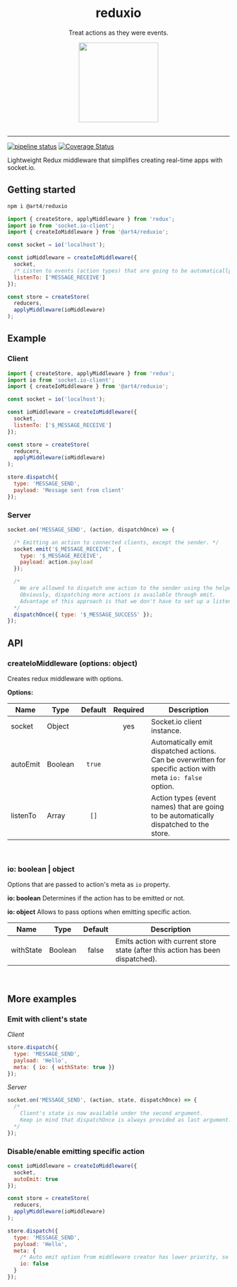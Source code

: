 <div align="center">
  <h1>reduxio</h1>
  <p>Treat actions as they were events.</p>
  <img src="https://cdn.worldvectorlogo.com/logos/socket-io.svg" align="center" width="180" height="180">
</div>

<br />
<hr />

[![pipeline status](https://gitlab.com/alk831/redux-io/badges/master/pipeline.svg)](https://gitlab.com/alk831/redux-io/pipelines)
[![Coverage Status](https://coveralls.io/repos/github/alk831/redux-io/badge.svg?branch=master)](https://coveralls.io/github/alk831/redux-io?branch=master)
<!-- [![Build Status](https://travis-ci.org/alk831/redux-io.svg?branch=master)](https://travis-ci.org/alk831/redux-io) -->
Lightweight Redux middleware that simplifies creating real-time apps with socket.io.

## Getting started
```js
npm i @art4/reduxio
```
```js
import { createStore, applyMiddleware } from 'redux';
import io from 'socket.io-client';
import { createIoMiddleware } from '@art4/reduxio';

const socket = io('localhost');

const ioMiddleware = createIoMiddleware({
  socket,
  /* Listen to events (action types) that are going to be automatically dispatched to the store. */  
  listenTo: ['MESSAGE_RECEIVE']
});

const store = createStore(
  reducers,
  applyMiddleware(ioMiddleware)
);
```

## Example
### Client
```js
import { createStore, applyMiddleware } from 'redux';
import io from 'socket.io-client';
import { createIoMiddleware } from '@art4/reduxio';

const socket = io('localhost');

const ioMiddleware = createIoMiddleware({
  socket,
  listenTo: ['$_MESSAGE_RECEIVE']
});

const store = createStore(
  reducers,
  applyMiddleware(ioMiddleware)
);

store.dispatch({
  type: 'MESSAGE_SEND',
  payload: 'Message sent from client'
});
```
### Server

```js
socket.on('MESSAGE_SEND', (action, dispatchOnce) => {

  /* Emitting an action to connected clients, except the sender. */
  socket.emit('$_MESSAGE_RECEIVE', {
    type: '$_MESSAGE_RECEIVE',
    payload: action.payload
  });

  /*
    We are allowed to dispatch one action to the sender using the helper.
    Obviously, dispatching more actions is available through emit.
    Advantage of this approach is that we don't have to set up a listener for this action type.
  */
  dispatchOnce({ type: '$_MESSAGE_SUCCESS' });
});
```

## API
### createIoMiddleware (options: object)
Creates redux middleware with options.

**Options:**

| Name   | Type   | Default | Required | Description |
| ------ | ------ |:-------:|:--------:| ---- |
| socket | Object | | yes | Socket.io client instance.
| autoEmit | Boolean | `true` | | Automatically emit dispatched actions. Can be overwritten for specific action with meta `io: false` option.
| listenTo | Array | `[]` | | Action types (event names) that are going to be automatically dispatched to the store.

<br />

### io: boolean | object
Options that are passed to action's meta as `io` property.

**io: boolean**
Determines if the action has to be emitted or not.

**io: object**
Allows to pass options when emitting specific action.

| Name   | Type   | Default | Description |
| ------ | ------ |:-------:| ---- |
| withState | Boolean | false | Emits action with current store state (after this action has been dispatched). |

<br />

## More examples

### Emit with client's state
*Client*
```js
store.dispatch({
  type: 'MESSAGE_SEND',
  payload: 'Hello',
  meta: { io: { withState: true }}
});
```
*Server*
```js
socket.on('MESSAGE_SEND', (action, state, dispatchOnce) => {
  /*
    Client's state is now available under the second argument.
    Keep in mind that dispatchOnce is always provided as last argument.
  */
});
```

### Disable/enable emitting specific action
```js
const ioMiddleware = createIoMiddleware({
  socket,
  autoEmit: true
});

const store = createStore(
  reducers,
  applyMiddleware(ioMiddleware)
);

store.dispatch({
  type: 'MESSAGE_SEND',
  payload: 'Hello',
  meta: {
    /* Auto emit option from middleware creator has lower priority, so this action won't be emitted. */
    io: false
  }
});
```
